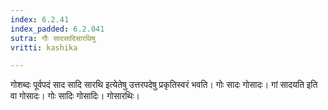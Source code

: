 ```yaml
---
index: 6.2.41
index_padded: 6.2.041
sutra: गौः सादसादिसारथिषु
vritti: kashika

---
```

गोशब्दः पूर्वपदं साद सादि सारथि इत्येतेषु उत्तरपदेषु प्रकृतिस्वरं भवति। गोः सादः गोसादः। गां सादयति इति वा गोसादः। गोः सादिः गोसादिः। गोसारथिः।